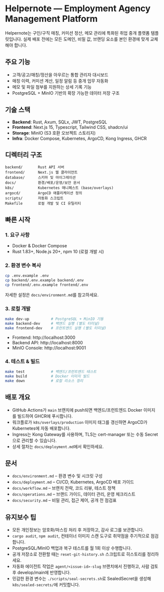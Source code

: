 # Helpernote — Employment Agency Management Platform

Helpernote는 구인/구직 매칭, 커미션 정산, 메모 관리에 특화된 취업 중개 플랫폼 템플릿입니다. 실제 배포 전에는 모든 도메인, 비밀 값, 브랜딩 요소를 본인 환경에 맞게 교체해야 합니다.

## 주요 기능
- 고객/공고/매칭/정산을 아우르는 통합 관리자 대시보드
- 매칭 이력, 커미션 계산, 일정 알림 등 중개 업무 자동화
- 메모 및 파일 첨부를 지원하는 상세 기록 기능
- PostgreSQL + MinIO 기반의 확장 가능한 데이터 저장 구조

## 기술 스택
- **Backend**: Rust, Axum, SQLx, JWT, PostgreSQL
- **Frontend**: Next.js 15, Typescript, Tailwind CSS, shadcn/ui
- **Storage**: MinIO (S3 호환 오브젝트 스토리지)
- **Infra**: Docker Compose, Kubernetes, ArgoCD, Kong Ingress, GHCR

## 디렉터리 구조
```
backend/       Rust API 서버
frontend/      Next.js 웹 클라이언트
database/      스키마 및 마이그레이션
docs/          환경/배포/운영/보안 문서
k8s/           Kubernetes 매니페스트 (base/overlays)
argocd/        ArgoCD 애플리케이션 정의
scripts/       자동화 스크립트
Makefile       로컬 개발 및 CI 유틸리티
```

## 빠른 시작

### 1. 요구 사항
- Docker & Docker Compose
- Rust 1.83+, Node.js 20+, npm 10 (로컬 개발 시)

### 2. 환경 변수 복사
```bash
cp .env.example .env
cp backend/.env.example backend/.env
cp frontend/.env.example frontend/.env
```
자세한 설정은 `docs/environment.md`를 참고하세요.

### 3. 로컬 개발
```bash
make dev-up          # PostgreSQL + MinIO 기동
make backend-dev     # 백엔드 실행 (별도 터미널)
make frontend-dev    # 프런트엔드 실행 (별도 터미널)
```
- Frontend: http://localhost:3000  
- Backend API: http://localhost:8000  
- MinIO Console: http://localhost:9001

### 4. 테스트 & 빌드
```bash
make test            # 백엔드/프런트엔드 테스트
make build           # Docker 이미지 빌드
make down            # 로컬 리소스 정리
```

## 배포 개요
- GitHub Actions가 `main` 브랜치에 push되면 백엔드/프런트엔드 Docker 이미지를 빌드하여 GHCR에 푸시합니다.
- 워크플로가 `k8s/overlays/production` 이미지 태그를 갱신하면 ArgoCD가 Kubernetes에 자동 배포합니다.
- Ingress는 Kong Gateway를 사용하며, TLS는 cert-manager 또는 수동 Secret으로 관리할 수 있습니다.
- 상세 절차는 `docs/deployment.md`에서 확인하세요.

## 문서
- `docs/environment.md` – 환경 변수 및 시크릿 구성
- `docs/deployment.md` – CI/CD, Kubernetes, ArgoCD 배포 가이드
- `docs/workflow.md` – 브랜치 전략, 코드 리뷰, 테스트 정책
- `docs/operations.md` – 브랜드 가이드, 데이터 관리, 운영 체크리스트
- `docs/security.md` – 비밀 관리, 접근 제어, 공개 전 점검표

## 유지보수 팁
- 모든 개인정보는 암호화/마스킹 처리 후 저장하고, 감사 로그를 보관합니다.
- `cargo audit`, `npm audit`, 컨테이너 이미지 스캔 도구로 취약점을 주기적으로 점검합니다.
- PostgreSQL/MinIO 백업과 복구 테스트를 월 1회 이상 수행합니다.
- 공개 저장소로 전환할 때는 `reset-git-history.sh` 스크립트로 히스토리를 정리하세요.
- 자동화 에이전트 작업은 `agent/<issue-id>-slug` 브랜치에서 진행하고, 사람 검토 후 develop/main에 반영합니다.
- 민감한 환경 변수는 `./scripts/seal-secrets.sh`로 SealedSecret을 생성해 `k8s/sealed-secrets/`에 커밋합니다.
